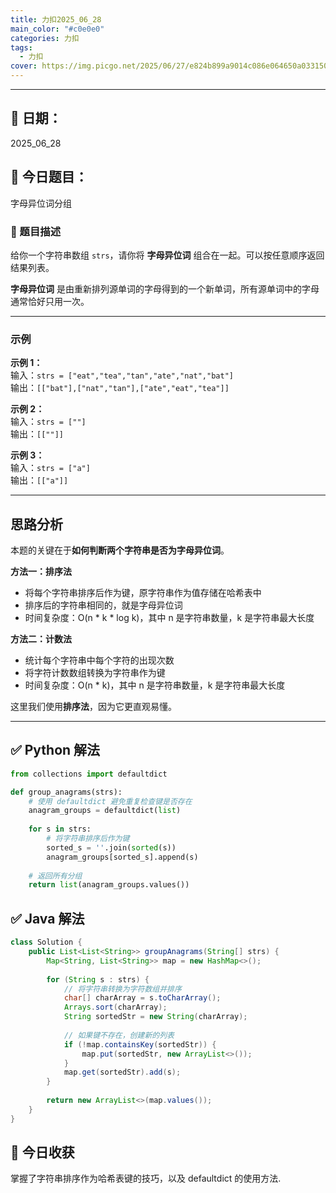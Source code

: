 ```yaml
---
title: 力扣2025_06_28
main_color: "#c0e0e0"  
categories: 力扣  
tags:
  - 力扣  
cover: https://img.picgo.net/2025/06/27/e824b899a9014c086e064650a03315087bf40bd15ea7a77627fc2417becc.png  
---
```



---

## 📅 日期：
2025_06_28

## 📌 今日题目：
字母异位词分组

### 📝 题目描述

给你一个字符串数组 `strs`，请你将 **字母异位词** 组合在一起。可以按任意顺序返回结果列表。

**字母异位词** 是由重新排列源单词的字母得到的一个新单词，所有源单词中的字母通常恰好只用一次。

---

### 示例  

**示例 1：**  
输入：`strs = ["eat","tea","tan","ate","nat","bat"]`  
输出：`[["bat"],["nat","tan"],["ate","eat","tea"]]`

**示例 2：**  
输入：`strs = [""]`  
输出：`[[""]]`

**示例 3：**  
输入：`strs = ["a"]`  
输出：`[["a"]]`

---

## 思路分析

本题的关键在于**如何判断两个字符串是否为字母异位词**。

**方法一：排序法**
- 将每个字符串排序后作为键，原字符串作为值存储在哈希表中
- 排序后的字符串相同的，就是字母异位词
- 时间复杂度：O(n * k * log k)，其中 n 是字符串数量，k 是字符串最大长度

**方法二：计数法**
- 统计每个字符串中每个字符的出现次数
- 将字符计数数组转换为字符串作为键
- 时间复杂度：O(n * k)，其中 n 是字符串数量，k 是字符串最大长度

这里我们使用**排序法**，因为它更直观易懂。

---

## ✅ Python 解法

```python
from collections import defaultdict

def group_anagrams(strs):
    # 使用 defaultdict 避免重复检查键是否存在
    anagram_groups = defaultdict(list)
    
    for s in strs:
        # 将字符串排序后作为键
        sorted_s = ''.join(sorted(s))
        anagram_groups[sorted_s].append(s)
    
    # 返回所有分组
    return list(anagram_groups.values())
```

## ✅ Java 解法

```java
class Solution {
    public List<List<String>> groupAnagrams(String[] strs) {
        Map<String, List<String>> map = new HashMap<>();
        
        for (String s : strs) {
            // 将字符串转换为字符数组并排序
            char[] charArray = s.toCharArray();
            Arrays.sort(charArray);
            String sortedStr = new String(charArray);
            
            // 如果键不存在，创建新的列表
            if (!map.containsKey(sortedStr)) {
                map.put(sortedStr, new ArrayList<>());
            }
            map.get(sortedStr).add(s);
        }
        
        return new ArrayList<>(map.values());
    }
}
```

## 🧠 今日收获
掌握了字符串排序作为哈希表键的技巧，以及 defaultdict 的使用方法.